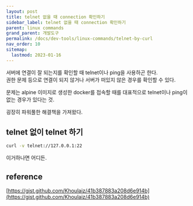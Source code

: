 ```yaml
---
layout: post
title: telnet 없을 때 connection 확인하기
sidebar_label: telnet 없을 때 connection 확인하기
parent: linux commands
grand_parent: 개발도구
permalink: /docs/dev-tools/linux-commands/telnet-by-curl
nav_order: 10
sitemap:
  lastmod: 2023-01-16
---
```


서버에 연결이 잘 되는지를 확인할 때 telnet이나 ping을 사용하곤 한다.  
권한 문제 등으로 연결이 되지 않거나 서버가 떠있지 않은 경우를 확인할 수 있다.

문제는 alpine 이미지로 생성한 docker를 접속할 때를 대표적으로 telnet이나 ping이 없는 경우가 있다는 것.

굉장히 파워풀한 해결책을 가져왔다.

## telnet 없이 telnet 하기

```sh
curl -v telnet://127.0.0.1:22
```

이거하나면 어디든.

## reference

[https://gist.github.com/Khoulaiz/41b387883a208d6e914b](https://gist.github.com/Khoulaiz/41b387883a208d6e914b)  